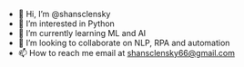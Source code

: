 - 👋 Hi, I’m @shansclensky
- 👀 I’m interested in Python
- 🌱 I’m currently learning ML and AI
- 💞️ I’m looking to collaborate on NLP, RPA and automation
- 📫 How to reach me email at shansclensky66@gmail.com

<!---
shansclensky/shansclensky is a ✨ special ✨ repository because its `README.md` (this file) appears on your GitHub profile.
You can click the Preview link to take a look at your changes.
--->
